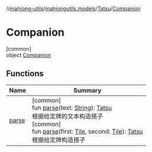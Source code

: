 //[mahjong-utils](../../../../index.md)/[mahjongutils.models](../../index.md)/[Tatsu](../index.md)/[Companion](index.md)

# Companion

[common]\
object [Companion](index.md)

## Functions

| Name | Summary |
|---|---|
| [parse](parse.md) | [common]<br>fun [parse](parse.md)(text: [String](https://kotlinlang.org/api/latest/jvm/stdlib/kotlin/-string/index.html)): [Tatsu](../index.md)<br>根据给定牌的文本构造搭子<br>[common]<br>fun [parse](parse.md)(first: [Tile](../../-tile/index.md), second: [Tile](../../-tile/index.md)): [Tatsu](../index.md)<br>根据给定牌构造搭子 |
